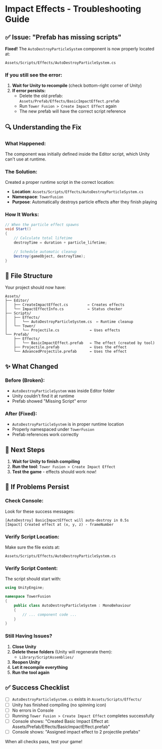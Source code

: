 # Impact Effects - Troubleshooting Guide

## ✅ Issue: "Prefab has missing scripts"

**Fixed!** The `AutoDestroyParticleSystem` component is now properly located at:
```
Assets/Scripts/Effects/AutoDestroyParticleSystem.cs
```

### If you still see the error:

1. **Wait for Unity to recompile** (check bottom-right corner of Unity)
2. **If error persists:**
   - Delete the old prefab: `Assets/Prefab/Effects/BasicImpactEffect.prefab`
   - Run `Tower Fusion > Create Impact Effect` again
   - The new prefab will have the correct script reference

## 🔍 Understanding the Fix

### What Happened:
The component was initially defined inside the Editor script, which Unity can't use at runtime.

### The Solution:
Created a proper runtime script in the correct location:
- **Location**: `Assets/Scripts/Effects/AutoDestroyParticleSystem.cs`
- **Namespace**: `TowerFusion`
- **Purpose**: Automatically destroys particle effects after they finish playing

### How It Works:
```csharp
// When the particle effect spawns
void Start()
{
    // Calculate total lifetime
    destroyTime = duration + particle_lifetime;
    
    // Schedule automatic cleanup
    Destroy(gameObject, destroyTime);
}
```

## 📁 File Structure

Your project should now have:
```
Assets/
├── Editor/
│   ├── CreateImpactEffect.cs         ← Creates effects
│   └── ImpactEffectInfo.cs           ← Status checker
├── Scripts/
│   ├── Effects/
│   │   └── AutoDestroyParticleSystem.cs  ← Runtime cleanup
│   └── Tower/
│       └── Projectile.cs              ← Uses effects
└── Prefab/
    ├── Effects/
    │   └── BasicImpactEffect.prefab   ← The effect (created by tool)
    ├── Projectile.prefab              ← Uses the effect
    └── AdvancedProjectile.prefab      ← Uses the effect
```

## ✨ What Changed

### Before (Broken):
- `AutoDestroyParticleSystem` was inside Editor folder
- Unity couldn't find it at runtime
- Prefab showed "Missing Script" error

### After (Fixed):
- `AutoDestroyParticleSystem` is in proper runtime location
- Properly namespaced under `TowerFusion`
- Prefab references work correctly

## 🚀 Next Steps

1. **Wait for Unity to finish compiling**
2. **Run the tool**: `Tower Fusion > Create Impact Effect`
3. **Test the game** - effects should work now!

## 🐛 If Problems Persist

### Check Console:
Look for these success messages:
```
[AutoDestroy] BasicImpactEffect will auto-destroy in 0.5s
[Impact] Created effect at (x, y, z) - frameNumber
```

### Verify Script Location:
Make sure the file exists at:
```
Assets/Scripts/Effects/AutoDestroyParticleSystem.cs
```

### Verify Script Content:
The script should start with:
```csharp
using UnityEngine;

namespace TowerFusion
{
    public class AutoDestroyParticleSystem : MonoBehaviour
    {
        // ... component code ...
    }
}
```

### Still Having Issues?

1. **Close Unity**
2. **Delete these folders** (Unity will regenerate them):
   - `Library/ScriptAssemblies/`
3. **Reopen Unity**
4. **Let it recompile everything**
5. **Run the tool again**

## ✅ Success Checklist

- [ ] `AutoDestroyParticleSystem.cs` exists in `Assets/Scripts/Effects/`
- [ ] Unity has finished compiling (no spinning icon)
- [ ] No errors in Console
- [ ] Running `Tower Fusion > Create Impact Effect` completes successfully
- [ ] Console shows: "Created Basic Impact Effect at: Assets/Prefab/Effects/BasicImpactEffect.prefab"
- [ ] Console shows: "Assigned impact effect to 2 projectile prefabs"

When all checks pass, test your game!
